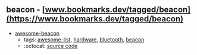 beacon - [www.bookmarks.dev/tagged/beacon](https://www.bookmarks.dev/tagged/beacon)
---
* [awesome-beacon](https://github.com/beaconinside/awesome-beacon#readme)
    * tags: [awesome-list](../tagged/awesome-list.md), [hardware](../tagged/hardware.md), [bluetooth](../tagged/bluetooth.md), [beacon](../tagged/beacon.md)
    * :octocat: [source code](https://github.com/beaconinside/awesome-beacon#readme)
